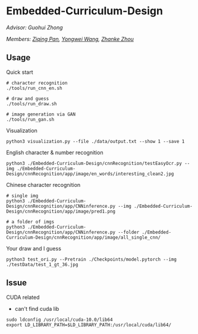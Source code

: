 # Embedded-Curriculum-Design

*Advisor: Guohui Zhong*

*Members: [Ziqing Pan](<https://github.com/OzwardPenrose>), [Yongwei Wang](<https://github.com/canian1999>), [Zhanke Zhou](<https://github.com/AndrewZhou924>)*



## Usage

Quick start

```
# character recognition
./tools/run_cnn_en.sh

# draw and guess 
./tools/run_draw.sh

# image generation via GAN
./tools/run_gan.sh
```

Visualization

```
python3 visualization.py --file ./data/output.txt --show 1 --save 1
```

English character & number recognition

```
python3 ./Embedded-Curriculum-Design/cnnRecognition/testEasyOcr.py --img ./Embedded-Curriculum-Design/cnnRecognition/app/image/en_words/interesting_clean2.jpg
```

Chinese character recognition

````
# single img
python3 ./Embedded-Curriculum-Design/cnnRecognition/app/CNNinference.py --img ./Embedded-Curriculum-Design/cnnRecognition/app/image/pred1.png

# a folder of imgs
python3 ./Embedded-Curriculum-Design/cnnRecognition/app/CNNinference.py --folder ./Embedded-Curriculum-Design/cnnRecognition/app/image/all_single_cnn/
````

Your draw and I guess

```
python3 test_ori.py --Pretrain ./Checkpoints/model.pytorch --img ./testData/test_1_gt_36.jpg
```



## Issue

CUDA related

- can't find cuda lib

```
sudo ldconfig /usr/local/cuda-10.0/lib64
export LD_LIBRARY_PATH=$LD_LIBRARY_PATH:/usr/local/cuda/lib64/
```

